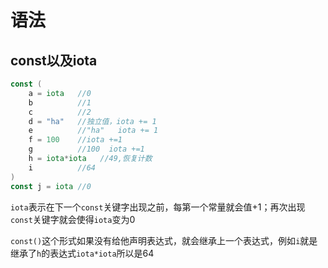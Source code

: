 # 语法
## const以及iota
```go
const (
    a = iota   //0
    b          //1
    c          //2
    d = "ha"   //独立值，iota += 1
    e          //"ha"   iota += 1
    f = 100    //iota +=1
    g          //100  iota +=1
    h = iota*iota   //49,恢复计数
    i          //64
)
const j = iota //0
```



`iota`表示在下一个`const`关键字出现之前，每第一个常量就会值+1；再次出现`const`关键字就会使得`iota`变为0

`const()`这个形式如果没有给他声明表达式，就会继承上一个表达式，例如`i`就是继承了`h`的表达式`iota*iota`所以是64

